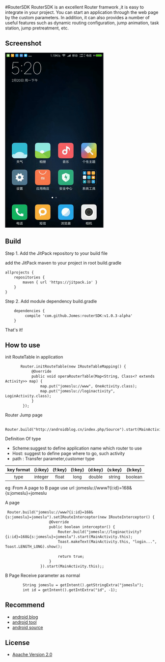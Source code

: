
#RouterSDK
RouterSDK is an excellent Router framwork ,it is easy to integrate in your project. You can start an application through the web page by the custom parameters.  In addition, it   can also provides a number of useful features such as dynamic routing configuration, jump animation, task station, jump pretreatment, etc.

## Screenshot
![route](./gif/routersdk.gif)

## Build

Step 1. Add the JitPack repository to your build file

add the JitPack maven to your project in root  build.gradle

```
allprojects {
    repositories {
        maven { url 'https://jitpack.io' }
    }
}

```
Step 2. Add module dependency build.gradle

```
	dependencies {
		 compile 'com.github.Jomes:routerSDK:v1.0.3-alpha'
	}

```
That's it! 

## How to use

init RouteTable in application
```
       Router.initRouteTable(new IRouteTableMapping() {
            @Override
            public void operaRouterTable(Map<String, Class<? extends Activity>> map) {
                map.put("jomeslu://www", OneActivity.class);
                map.put("jomeslu://loginactivity", LoginActivity.class);
            }
        });

```
Router Jump page
```
      Router.build("http://androidblog.cn/index.php/Source").start(MainActivity.this);
```
Definition Of type
- Scheme:suggest to define application name which router to use
- Host: suggest to define page where to go, such activity
- path : Transfer parameter,customer type

|   key format |  {i:ikey}  | {f:key} | {l:key}  | {d:key}    |  {s:key}  | {b:key} |
|   :-------:  |:--------:  | :------:| :------: | :--------: |  :-------:| :----:  |
|   type       |   integer  |  float  |   long   |   double   |   string  | boolean |

eg :From A page to B page use url :jomeslu://www?{i:id}=168&{s:jomeslu}=jomeslu

A page
```
 Router.build("jomeslu://www?{i:id}=168&{s:jomeslu}=jomeslu").setIRouteInterceptor(new IRouteInterceptor() {
                    @Override
                    public boolean interceptor() {
                        Router.build("jomeslu://loginactivity?{i:id}=168&{s:jomeslu}=jomeslu").start(MainActivity.this);
                        Toast.makeText(MainActivity.this, "login...", Toast.LENGTH_LONG).show();

                        return true;
                    }
                }).start(MainActivity.this);;
```
B Page Receive parameter as normal
```
        String jomeslu = getIntent().getStringExtra("jomeslu");
        int id = getIntent().getIntExtra("id", -1);
```
## Recommend

* [android blog](http://www.androidblog.cn/)
* [android tool ](http://androidblog.cn/tools/)
* [android source ](http://www.androidblog.cn/index.php/Source)

## License

* [Apache Version 2.0](http://www.apache.org/licenses/LICENSE-2.0.html)

